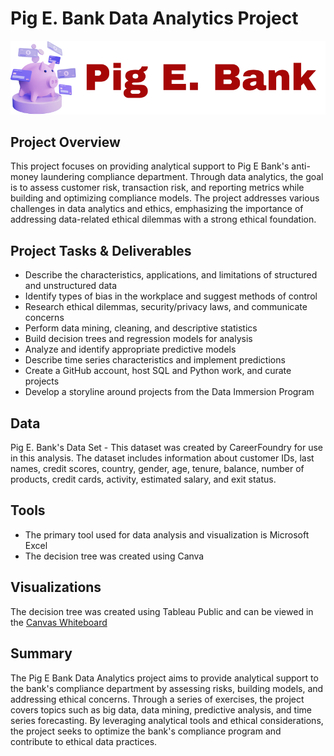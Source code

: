 # Pig E. Bank Data Analytics Project
![Pig E. logo](PigE_logo.svg)

## Project Overview
This project focuses on providing analytical support to Pig E Bank's anti-money laundering compliance department. Through data analytics, the goal is to assess customer risk, transaction risk, and reporting metrics while building and optimizing compliance models. The project addresses various challenges in data analytics and ethics, emphasizing the importance of addressing data-related ethical dilemmas with a strong ethical foundation.

## Project Tasks & Deliverables
* Describe the characteristics, applications, and limitations of structured and unstructured data
* Identify types of bias in the workplace and suggest methods of control
* Research ethical dilemmas, security/privacy laws, and communicate concerns
* Perform data mining, cleaning, and descriptive statistics
* Build decision trees and regression models for analysis
* Analyze and identify appropriate predictive models
* Describe time series characteristics and implement predictions
* Create a GitHub account, host SQL and Python work, and curate projects
* Develop a storyline around projects from the Data Immersion Program

## Data
Pig E. Bank's Data Set - This dataset was created by CareerFoundry for use in this analysis. The dataset includes information about customer IDs, last names, credit scores, country, gender, age, tenure, balance, number of products, credit cards, activity, estimated salary, and exit status.

## Tools
* The primary tool used for data analysis and visualization is Microsoft Excel
* The decision tree was created using Canva

## Visualizations
The decision tree was created using Tableau Public and can be viewed in the [Canvas Whiteboard](https://www.canva.com/design/DAF94S3aAco/wMkeXWlgoxcJg3634QRpTw/edit?utm_content=DAF94S3aAco&utm_campaign=designshare&utm_medium=link2&utm_source=sharebutton)

## Summary
The Pig E Bank Data Analytics project aims to provide analytical support to the bank's compliance department by assessing risks, building models, and addressing ethical concerns. Through a series of exercises, the project covers topics such as big data, data mining, predictive analysis, and time series forecasting. By leveraging analytical tools and ethical considerations, the project seeks to optimize the bank's compliance program and contribute to ethical data practices.
